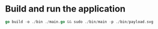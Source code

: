 # Build and run the application

```go
go build -o ./bin ./main.go && sudo ./bin/main -p ./bin/payload.svg
```
